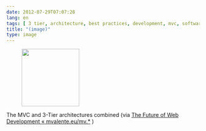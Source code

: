 ```yaml
---
date: 2012-07-29T07:07:28
lang: en
tags: [ 3 tier, architecture, best practices, development, mvc, software ]
title: "(image)"
type: image
---
```


<figure>
<a
href="https://hugo.ferreira.cc/the-mvc-and-3-tier-architectures-combined-via-the/attachment/704/"
rel="attachment"><img
src="/wp-content/uploads/2012/07/tumblr_m7wfv5x0Ng1qz82meo1_540-150x150.png"
width="150" height="150" /></a></figure>

The MVC and 3-Tier architectures combined (via [The Future of Web
Development «
mvalente.eu/mv.\*](http://mvalente.eu/2007/05/19/the-future-of-web-development/)
)


